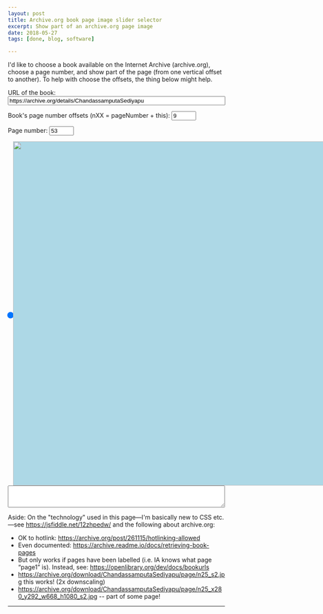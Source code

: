 ```yaml
---
layout: post
title: Archive.org book page image slider selector
excerpt: Show part of an archive.org page image
date: 2018-05-27
tags: [done, blog, software]

---
```


I'd like to choose a book available on the Internet Archive (archive.org), choose a page number, and show part of the page (from one vertical offset to another). To help with choose the offsets, the thing below might help.

URL of the book:
<input type="text" size="60" id="bookUrl" value="https://archive.org/details/ChandassamputaSediyapu">

Book's page number offsets (nXX = pageNumber + this):
<input type="text" size="4" id="pageNumberOffset" value="9">

Page number:
<input type="text" size="4" id="pageNumber" value="53">

<style>
.everything-wrapper {
	display: flex;
}
.slider-wrapper {
  flex-grow: 0;
  width: 12px;
  height: 800px;
}
.slider-wrapper input {
  -webkit-appearance: slider-vertical;
  width: 10px;
  height: 800px;
  margin: 4px;
}
.image-wrapper {
   flex: 4;
   background-color: lightblue;
 }
.results {
   flex: 1;
}
</style>

<div class="everything-wrapper">
<div class="slider-wrapper">
  <input type="range" step="0.1" value="100" id="slider-left">
</div>
<div class="image-wrapper">
<img id="pageImage" src="https://archive.org/download/aliceinwonderlan00carriala/page/n25_s2.jpg" height="800px">
</div>
<div class="slider-wrapper">
  <input type="range" step="0.1" value="0" id="slider-right">
</div>
<div class="results">
<p>On the left I have <span id="left-value">0.0</span> and on the right, I have <span id="right-value">100.0</span>.</p>
<p><tt>&lt;cite&gt;<span id="pageNum"></span> <span id="topFraction"></span> <span id="botFraction"></span>&lt;/cite&gt;</tt></p>
</div>
</div>
<textarea id="scratchspace" rows="3" style="width:100%"></textarea>

<script>
function updateInput() {
	let realPageNumber = Number(document.getElementById('pageNumber').value) + Number(document.getElementById('pageNumberOffset').value);
	console.log("real page number: ", realPageNumber);
	let pageUrl = document.getElementById('bookUrl').value.replace('/details/', '/download/') + '/page/n' + realPageNumber + '_s2.jpg';
	console.log("pageUrl: ", pageUrl);
	document.getElementById('pageImage').src = pageUrl;
	document.getElementById('slider-left').value = 100;
	document.getElementById('slider-right').value = 0;
	document.getElementById('left-value').textContent = 0.0;
	document.getElementById('right-value').textContent = 100.0;
	updateResult();
}
document.getElementById('pageNumber').addEventListener('input', updateInput);

function updateResult() {
	let top = document.getElementById('left-value').textContent;
	let bottom = document.getElementById('right-value').textContent;
	if (Number(top) > Number(bottom)) {
	    [top, bottom] = [bottom, top];
    }
	// console.assert(top <= bottom);
	let ret = `inset(${top}% 0% ${(100.0 - bottom).toFixed(2)}% 0%)`;
	// console.log('Top and bottom are ' + top + ' and ' + bottom + ' so setting clipPath to ' + ret);
	document.getElementById('pageImage').style.clipPath = ret;
	document.getElementById('pageNum').textContent = document.getElementById('pageNumber').value;
	document.getElementById('topFraction').textContent = (top / 100.0).toFixed(3);
	document.getElementById('botFraction').textContent = (bottom / 100.0).toFixed(3);
}
document.getElementById('slider-left').addEventListener('input', (e) => {
	document.getElementById('left-value').textContent = (100.0 - e.target.value).toFixed(2);
	updateResult();
});
document.getElementById('slider-right').addEventListener('input', (e) => {
	document.getElementById('right-value').textContent = (100.0 - e.target.value).toFixed(2);
	updateResult();
});

function stripTrailingBlankLines() {
  let s = document.getElementById('scratchspace').value;
  let last = s.length - 1;
  while (last >= 0 && s[last] == '\n') {
	--last;
  }
  s = s.substr(0, last + 1);
  document.getElementById('scratchspace').value = s;
}

document.getElementById('scratchspace').addEventListener('keyup', stripTrailingBlankLines);
document.getElementById('scratchspace').addEventListener('change', stripTrailingBlankLines);
</script>






Aside: On the "technology" used in this page—I'm basically new to CSS etc.—see <https://jsfiddle.net/12zhpedw/> and the following about archive.org:

- OK to hotlink: <https://archive.org/post/261115/hotlinking-allowed>
- Even documented: <https://archive.readme.io/docs/retrieving-book-pages>
- But only works if pages have been labelled (i.e. IA knows what page “page1” is). Instead, see: <https://openlibrary.org/dev/docs/bookurls>
- <https://archive.org/download/ChandassamputaSediyapu/page/n25_s2.jpg> this works! (2x downscaling)
- <https://archive.org/download/ChandassamputaSediyapu/page/n25_x280_y292_w668_h1080_s2.jpg> -- part of some page!



------

